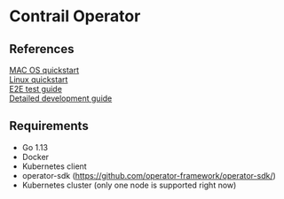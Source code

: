 # Contrail Operator

## References

[MAC OS quickstart](QUICKSTART-MACOS.md)  
[Linux quickstart](QUICKSTART-LINUX.md)  
[E2E test guide](test/env/README.md)  
[Detailed development guide](DEVELOPMENT.md)  


## Requirements
  * Go 1.13
  * Docker
  * Kubernetes client
  * operator-sdk (https://github.com/operator-framework/operator-sdk/)
  * Kubernetes cluster (only one node is supported right now)
